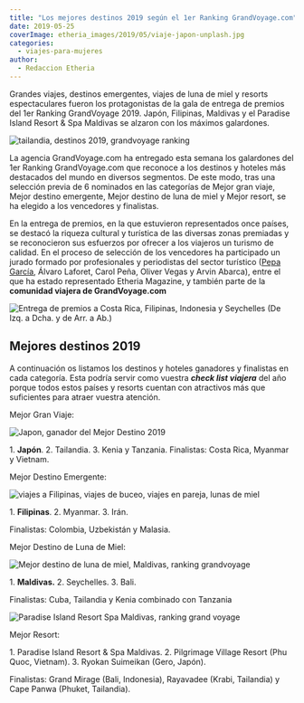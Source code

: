 ```yaml
---
title: "Los mejores destinos 2019 según el 1er Ranking GrandVoyage.com"
date: 2019-05-25
coverImage: etheria_images/2019/05/viaje-japon-unplash.jpg
categories: 
  - viajes-para-mujeres
author: 
  - Redaccion Etheria
---
```


Grandes viajes, destinos emergentes, viajes de luna de miel y resorts espectaculares 
fueron los protagonistas de la gala de entrega de premios del 1er Ranking GrandVoyage 
2019. Japón, Filipinas, Maldivas y el Paradise Island Resort & Spa Maldivas se alzaron 
con los máximos galardones. 

![tailandia, destinos 2019, grandvoyage ranking](etheria_images/2019/05/tailandia-unsplash.jpg "Tailandia, 2º puesto como Mejor Destino 2019. © Mathew Schwartz.")

La agencia GrandVoyage.com ha entregado esta semana los galardones del 1er Ranking 
GrandVoyage.com que reconoce a los destinos y hoteles más destacados del mundo en 
diversos segmentos. De este modo, tras una selección previa de 6 nominados en las 
categorías de Mejor gran viaje, Mejor destino emergente, Mejor destino de luna de miel y 
Mejor resort, se ha elegido a los vencedores y finalistas. 

En la entrega de premios, en la que estuvieron representados once países, se destacó la 
riqueza cultural y turística de las diversas zonas premiadas y se reconocieron sus 
esfuerzos por ofrecer a los viajeros un turismo de calidad. En el proceso de selección 
de los vencedores ha participado un jurado formado por profesionales y periodistas del 
sector turístico ([Pepa García](https://twitter.com/Pepagmarin), Álvaro Laforet, Carol 
Peña, Oliver Vegas y Arvin Abarca), entre el que ha estado representado Etheria 
Magazine, y también parte de la **comunidad viajera de GrandVoyage.com** 

![](etheria_images/2019/05/Premios-grandvoyage.jpg "Entrega de premios a Costa Rica, Filipinas, Indonesia y Seychelles (De Izq. a Dcha. y de Arr. a Ab.)")

## Mejores destinos 2019

A continuación os listamos los destinos y hoteles ganadores y finalistas en cada 
categoría. Esta podría servir como vuestra _**check list viajera**_ del año porque todos 
estos países y resorts cuentan con atractivos más que suficientes para atraer vuestra 
atención. 

Mejor Gran Viaje: 

![Japon, ganador del Mejor Destino 2019](etheria_images/2019/05/viaje-japon-unplash.jpg "Japón, ganador del Mejor Destino 2019.")

1\. **Japón**. 2\. Tailandia. 3\. Kenia y Tanzania. Finalistas: Costa Rica, Myanmar y 
Vietnam. 

Mejor Destino Emergente: 

![viajes a Filipinas, viajes de buceo, viajes en pareja, lunas de miel](etheria_images/2019/05/Filipinas-white-beach.jpg "Mejor Destino emergente: Filipinas.")

1\. **Filipinas**. 2\. Myanmar. 3\. Irán. 

Finalistas: Colombia, Uzbekistán y Malasia. 

Mejor Destino de Luna de Miel: 

![Mejor destino de luna de miel, Maldivas, ranking grandvoyage](etheria_images/2019/05/maldivas-luna-miel.jpg "Mejor destino de luna de miel: Maldivas.")

1\. **Maldivas.** 2\. Seychelles. 3\. Bali. 

Finalistas: Cuba, Tailandia y Kenia combinado con Tanzania 

![Paradise Island Resort Spa Maldivas, ranking grand voyage](etheria_images/2019/05/paradise-island-resort-maldivas.jpg "© Paradise Island Resort & Spa Maldivas.")

Mejor Resort: 

1\. Paradise Island Resort & Spa Maldivas. 2\. Pilgrimage Village Resort (Phu Quoc, 
Vietnam). 3\. Ryokan Suimeikan (Gero, Japón). 

Finalistas: Grand Mirage (Bali, Indonesia), Rayavadee (Krabi, Tailandia) y Cape Panwa 
(Phuket, Tailandia).
